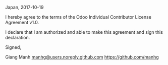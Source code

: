 Japan, 2017-10-19

I hereby agree to the terms of the Odoo Individual Contributor License
Agreement v1.0.

I declare that I am authorized and able to make this agreement and sign this
declaration.

Signed,

Giang Manh manhg@users.noreply.github.com https://github.com/manhg